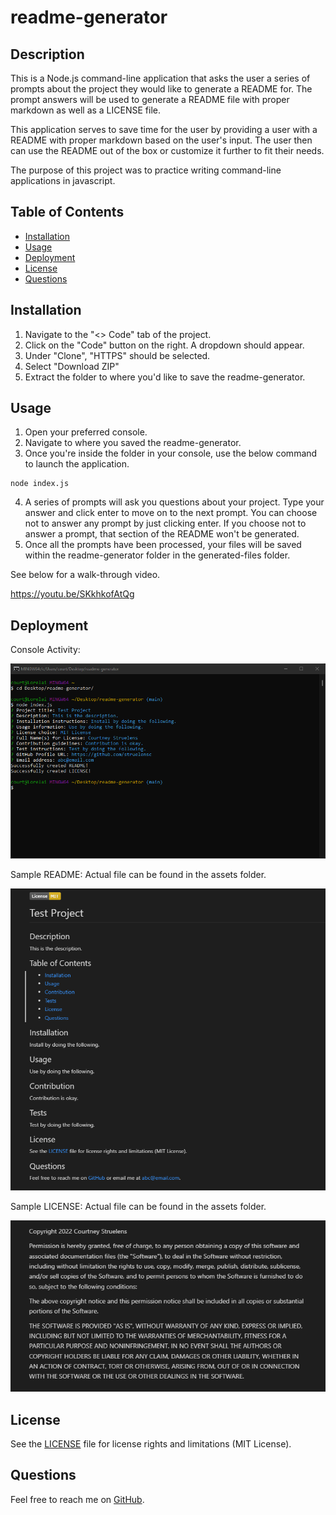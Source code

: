 # readme-generator

## Description

This is a Node.js command-line application that asks the user a series of prompts about the project they would like to generate a README for. The prompt answers will be used to generate a README file with proper markdown as well as a LICENSE file.

This application serves to save time for the user by providing a user with a README with proper markdown based on the user's input. The user then can use the README out of the box or customize it further to fit their needs.

The purpose of this project was to practice writing command-line applications in javascript.

## Table of Contents

- [Installation](#installation)
- [Usage](#usage)
- [Deployment](#deployment)
- [License](#license)
- [Questions](#questions)

## Installation

1. Navigate to the "<> Code" tab of the project.
1. Click on the "Code" button on the right. A dropdown should appear.
1. Under "Clone", "HTTPS" should be selected.
1. Select "Download ZIP"
1. Extract the folder to where you'd like to save the readme-generator.

## Usage

1. Open your preferred console.
1. Navigate to where you saved the readme-generator.
1. Once you're inside the folder in your console, use the below command to launch the application.

```
node index.js
```

4. A series of prompts will ask you questions about your project. Type your answer and click enter to move on to the next prompt. You can choose not to answer any prompt by just clicking enter. If you choose not to answer a prompt, that section of the README won't be generated.
1. Once all the prompts have been processed, your files will be saved within the readme-generator folder in the generated-files folder.

See below for a walk-through video.

https://youtu.be/SKkhkofAtQg

## Deployment

Console Activity:

![console](./assets/readme-generator-console.png)

Sample README: Actual file can be found in the assets folder.

![sample readme](./assets/readme-generator-sample-readme.png)

Sample LICENSE: Actual file can be found in the assets folder.

![sample license](./assets/readme-generator-sameple-license.png)

## License

See the [LICENSE](LICENSE.md) file for license rights and limitations (MIT License).

## Questions

Feel free to reach me on [GitHub](https://github.com/struelensc).
